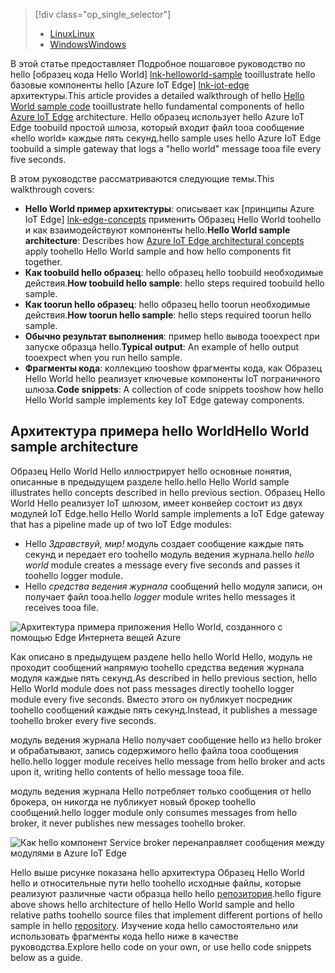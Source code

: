 > [!div class="op_single_selector"]
> * [<span data-ttu-id="c3cdd-101">Linux</span><span class="sxs-lookup"><span data-stu-id="c3cdd-101">Linux</span></span>](../articles/iot-hub/iot-hub-linux-iot-edge-get-started.md)
> * [<span data-ttu-id="c3cdd-102">Windows</span><span class="sxs-lookup"><span data-stu-id="c3cdd-102">Windows</span></span>](../articles/iot-hub/iot-hub-windows-iot-edge-get-started.md)
> 
> 

<span data-ttu-id="c3cdd-103">В этой статье предоставляет Подробное пошаговое руководство по hello [образец кода Hello World] [ lnk-helloworld-sample] tooillustrate hello базовые компоненты hello [Azure IoT Edge] [ lnk-iot-edge] архитектуры.</span><span class="sxs-lookup"><span data-stu-id="c3cdd-103">This article provides a detailed walkthrough of hello [Hello World sample code][lnk-helloworld-sample] tooillustrate hello fundamental components of hello [Azure IoT Edge][lnk-iot-edge] architecture.</span></span> <span data-ttu-id="c3cdd-104">Hello образец использует hello Azure IoT Edge toobuild простой шлюза, который входит файл tooa сообщение «hello world» каждые пять секунд.</span><span class="sxs-lookup"><span data-stu-id="c3cdd-104">hello sample uses hello Azure IoT Edge toobuild a simple gateway that logs a "hello world" message tooa file every five seconds.</span></span>

<span data-ttu-id="c3cdd-105">В этом руководстве рассматриваются следующие темы.</span><span class="sxs-lookup"><span data-stu-id="c3cdd-105">This walkthrough covers:</span></span>

* <span data-ttu-id="c3cdd-106">**Hello World пример архитектуры**: описывает как [принципы Azure IoT Edge] [ lnk-edge-concepts] применить Образец Hello World toohello и как взаимодействуют компоненты hello.</span><span class="sxs-lookup"><span data-stu-id="c3cdd-106">**Hello World sample architecture**: Describes how [Azure IoT Edge architectural concepts][lnk-edge-concepts] apply toohello Hello World sample and how hello components fit together.</span></span>
* <span data-ttu-id="c3cdd-107">**Как toobuild hello образец**: hello образец hello toobuild необходимые действия.</span><span class="sxs-lookup"><span data-stu-id="c3cdd-107">**How toobuild hello sample**: hello steps required toobuild hello sample.</span></span>
* <span data-ttu-id="c3cdd-108">**Как toorun hello образец**: hello образец hello toorun необходимые действия.</span><span class="sxs-lookup"><span data-stu-id="c3cdd-108">**How toorun hello sample**: hello steps required toorun hello sample.</span></span> 
* <span data-ttu-id="c3cdd-109">**Обычно результат выполнения**: пример hello вывода tooexpect при запуске образца hello.</span><span class="sxs-lookup"><span data-stu-id="c3cdd-109">**Typical output**: An example of hello output tooexpect when you run hello sample.</span></span>
* <span data-ttu-id="c3cdd-110">**Фрагменты кода**: коллекцию tooshow фрагменты кода, как Образец Hello World hello реализует ключевые компоненты IoT пограничного шлюза.</span><span class="sxs-lookup"><span data-stu-id="c3cdd-110">**Code snippets**: A collection of code snippets tooshow how hello Hello World sample implements key IoT Edge gateway components.</span></span>


## <a name="hello-world-sample-architecture"></a><span data-ttu-id="c3cdd-111">Архитектура примера hello World</span><span class="sxs-lookup"><span data-stu-id="c3cdd-111">Hello World sample architecture</span></span>
<span data-ttu-id="c3cdd-112">Образец Hello World Hello иллюстрирует hello основные понятия, описанные в предыдущем разделе hello.</span><span class="sxs-lookup"><span data-stu-id="c3cdd-112">hello Hello World sample illustrates hello concepts described in hello previous section.</span></span> <span data-ttu-id="c3cdd-113">Образец Hello World Hello реализует IoT шлюзом, имеет конвейер состоит из двух модулей IoT Edge.</span><span class="sxs-lookup"><span data-stu-id="c3cdd-113">hello Hello World sample implements a IoT Edge gateway that has a pipeline made up of two IoT Edge modules:</span></span>

* <span data-ttu-id="c3cdd-114">Hello *Здравствуй, мир!* модуль создает сообщение каждые пять секунд и передает его toohello модуль ведения журнала.</span><span class="sxs-lookup"><span data-stu-id="c3cdd-114">hello *hello world* module creates a message every five seconds and passes it toohello logger module.</span></span>
* <span data-ttu-id="c3cdd-115">Hello *средства ведения журнала* сообщений hello модуля записи, он получает файл tooa.</span><span class="sxs-lookup"><span data-stu-id="c3cdd-115">hello *logger* module writes hello messages it receives tooa file.</span></span>

![Архитектура примера приложения Hello World, созданного с помощью Edge Интернета вещей Azure][4]

<span data-ttu-id="c3cdd-117">Как описано в предыдущем разделе hello hello World Hello, модуль не проходит сообщений напрямую toohello средства ведения журнала модуля каждые пять секунд.</span><span class="sxs-lookup"><span data-stu-id="c3cdd-117">As described in hello previous section, hello Hello World module does not pass messages directly toohello logger module every five seconds.</span></span> <span data-ttu-id="c3cdd-118">Вместо этого он публикует посредник toohello сообщений каждые пять секунд.</span><span class="sxs-lookup"><span data-stu-id="c3cdd-118">Instead, it publishes a message toohello broker every five seconds.</span></span>

<span data-ttu-id="c3cdd-119">модуль ведения журнала Hello получает сообщение hello из hello broker и обрабатывают, запись содержимого hello файла tooa сообщения hello.</span><span class="sxs-lookup"><span data-stu-id="c3cdd-119">hello logger module receives hello message from hello broker and acts upon it, writing hello contents of hello message tooa file.</span></span>

<span data-ttu-id="c3cdd-120">модуль ведения журнала Hello потребляет только сообщения от hello брокера, он никогда не публикует новый брокер toohello сообщений.</span><span class="sxs-lookup"><span data-stu-id="c3cdd-120">hello logger module only consumes messages from hello broker, it never publishes new messages toohello broker.</span></span>

![Как hello компонент Service broker перенаправляет сообщения между модулями в Azure IoT Edge][5]

<span data-ttu-id="c3cdd-122">Hello выше рисунке показана hello архитектура Образец Hello World hello и относительные пути hello toohello исходные файлы, которые реализуют различные части образца hello hello [репозитория][lnk-iot-edge].</span><span class="sxs-lookup"><span data-stu-id="c3cdd-122">hello figure above shows hello architecture of hello Hello World sample and hello relative paths toohello source files that implement different portions of hello sample in hello [repository][lnk-iot-edge].</span></span> <span data-ttu-id="c3cdd-123">Изучение кода hello самостоятельно или использовать фрагменты кода hello ниже в качестве руководства.</span><span class="sxs-lookup"><span data-stu-id="c3cdd-123">Explore hello code on your own, or use hello code snippets below as a guide.</span></span>

<!-- Images -->
[4]: media/iot-hub-iot-edge-getstarted-selector/high_level_architecture.png
[5]: media/iot-hub-iot-edge-getstarted-selector/detailed_architecture.png

<!-- Links -->
[lnk-helloworld-sample]: https://github.com/Azure/iot-edge/tree/master/samples/hello_world
[lnk-iot-edge]: https://github.com/Azure/iot-edge
[lnk-edge-concepts]: ../articles/iot-hub/iot-hub-iot-edge-overview.md